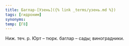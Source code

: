 ```yaml
---
title: Баглар-[Узень]({% link _terms/узень.md %})
tags: [гидроним]
synonyms:
temp: [Г8]
---
```


Ниж. теч. р. Юрт – тюрк. баглар – сады; виноградники.

